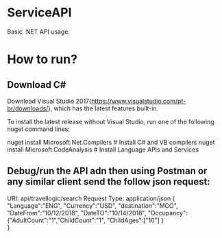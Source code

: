 # ServiceAPI
Basic .NET API usage.

# How to run? 
## Download C# 
Download Visual Studio 2017(https://www.visualstudio.com/pt-br/downloads/), which has the latest features built-in. 

To install the latest release without Visual Studio, run one of the following nuget command lines:

nuget install Microsoft.Net.Compilers   # Install C# and VB compilers
nuget install Microsoft.CodeAnalysis    # Install Language APIs and Services

## Debug/run the API adn then using Postman or any similar client send the follow json request:

URI: api/travellogic/search
Request Type: application/json
{
 "Language":"ENG",
 "Currency":"USD",
 "destination":"MCO",
 "DateFrom":"10/12/2018",
 "DateTO":"10/14/2018",
 "Occupancy": {"AdultCount":"1","ChildCount":"1", "ChildAges":["10"] }   
}
